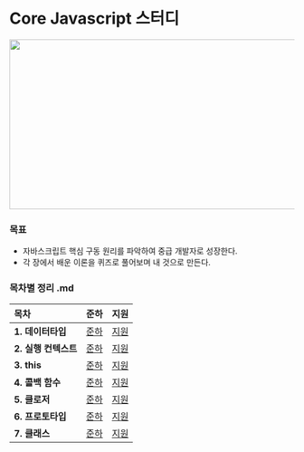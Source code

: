 # Core Javascript 스터디
<p align='center'><img src="https://user-images.githubusercontent.com/76730867/136645376-0734e6da-bf01-462d-996e-556f9fd4dabf.png" width="600" height="300"/></center></p>

### 목표
- 자바스크립트 핵심 구동 원리를 파악하여 중급 개발자로 성장한다.
- 각 장에서 배운 이론을 퀴즈로 풀어보며 내 것으로 만든다.

### 목차별 정리 .md

|목차|준하|지원|
|:--------|:--------:|:--------:|
|**1. 데이터타입**|[준하][junha-01]| [지원][jiwon-01]|
|**2. 실행 컨텍스트**|[준하][junha-02]| [지원][jiwon-02]|
|**3. this**|[준하][junha-03]| [지원][jiwon-03]|
|**4. 콜백 함수**|[준하][junha-04]| [지원][jiwon-04]|
|**5. 클로저**|[준하][junha-05]| [지원][jiwon-05]|
|**6. 프로토타입**|[준하][junha-06]| [지원][jiwon-06]|
|**7. 클래스**|[준하][junha-07]| [지원][jiwon-07]|

[junha-01]:https://github.com/projectkorea/study-javascript-core/tree/main/1%EC%A3%BC%EC%B0%A8%20%EB%8D%B0%EC%9D%B4%ED%84%B0%ED%83%80%EC%9E%85/%EC%A4%80%ED%95%98
[junha-02]:https://github.com/projectkorea/study-javascript-core/tree/main/2%EC%A3%BC%EC%B0%A8%20%EC%8B%A4%ED%96%89%EC%BB%A8%ED%85%8D%EC%8A%A4%ED%8A%B8/%EC%A4%80%ED%95%98
[junha-03]:https://github.com/projectkorea/study-javascript-core/tree/main/3%EC%A3%BC%EC%B0%A8%20this/%EC%A4%80%ED%95%98
[junha-04]:https://github.com/projectkorea/study-javascript-core/tree/main/4%EC%A3%BC%EC%B0%A8%20%EC%BD%9C%EB%B0%B1%20%ED%95%A8%EC%88%98/%EC%A4%80%ED%95%98
[junha-05]:https://github.com/projectkorea/study-javascript-core/tree/main/5%EC%A3%BC%EC%B0%A8%20%ED%81%B4%EB%A1%9C%EC%A0%80/%EC%A4%80%ED%95%98
[junha-06]:https://github.com/projectkorea/study-javascript-core/tree/main/6%EC%A3%BC%EC%B0%A8%20%ED%94%84%EB%A1%9C%ED%86%A0%ED%83%80%EC%9E%85/%EC%A4%80%ED%95%98 
[junha-07]:https://github.com/projectkorea/study-javascript-core/tree/main/7%EC%A3%BC%EC%B0%A8%20%ED%81%B4%EB%9E%98%EC%8A%A4/%EC%A4%80%ED%95%98
[jiwon-01]:https://github.com/projectkorea/study-javascript-core/tree/main/1%EC%A3%BC%EC%B0%A8%20%EB%8D%B0%EC%9D%B4%ED%84%B0%ED%83%80%EC%9E%85/%EC%A7%80%EC%9B%90
[jiwon-02]:https://github.com/projectkorea/study-javascript-core/tree/main/2%EC%A3%BC%EC%B0%A8%20%EC%8B%A4%ED%96%89%EC%BB%A8%ED%85%8D%EC%8A%A4%ED%8A%B8/%EC%A7%80%EC%9B%90
[jiwon-03]:https://github.com/projectkorea/study-javascript-core/tree/main/3%EC%A3%BC%EC%B0%A8%20this/%EC%A7%80%EC%9B%90
[jiwon-04]:https://github.com/projectkorea/study-javascript-core/tree/main/4%EC%A3%BC%EC%B0%A8%20%EC%BD%9C%EB%B0%B1%20%ED%95%A8%EC%88%98/%EC%A7%80%EC%9B%90
[jiwon-05]:https://github.com/projectkorea/study-javascript-core/tree/main/5%EC%A3%BC%EC%B0%A8%20%ED%81%B4%EB%A1%9C%EC%A0%80/%EC%A7%80%EC%9B%90
[jiwon-06]:https://github.com/projectkorea/study-javascript-core/tree/main/6%EC%A3%BC%EC%B0%A8%20%ED%94%84%EB%A1%9C%ED%86%A0%ED%83%80%EC%9E%85/%EC%A7%80%EC%9B%90
[jiwon-07]:https://github.com/projectkorea/study-javascript-core/tree/main/7%EC%A3%BC%EC%B0%A8%20%ED%81%B4%EB%9E%98%EC%8A%A4/%EC%A7%80%EC%9B%90